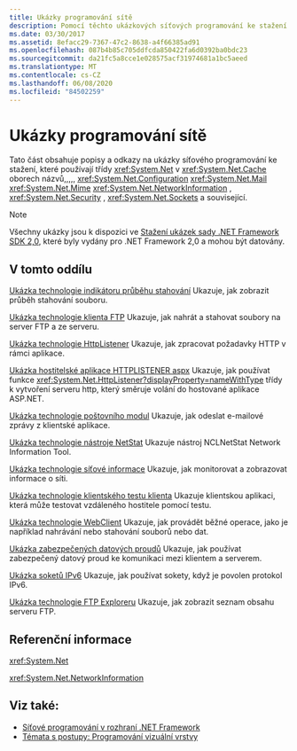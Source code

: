 ```yaml
---
title: Ukázky programování sítě
description: Pomocí těchto ukázkových síťových programování ke stažení .NET Framework System.Net a rozšířené třídy.
ms.date: 03/30/2017
ms.assetid: 8efacc29-7367-47c2-8638-a4f66385ad91
ms.openlocfilehash: 087b4b85c705ddfcda850422fa6d0392ba0bdc23
ms.sourcegitcommit: da21fc5a8cce1e028575acf31974681a1bc5aeed
ms.translationtype: MT
ms.contentlocale: cs-CZ
ms.lasthandoff: 06/08/2020
ms.locfileid: "84502259"
---
```

# <a name="network-programming-samples"></a>Ukázky programování sítě
Tato část obsahuje popisy a odkazy na ukázky síťového programování ke stažení, které používají třídy <xref:System.Net> v <xref:System.Net.Cache> oborech názvů,,,,, <xref:System.Net.Configuration> <xref:System.Net.Mail> <xref:System.Net.Mime> <xref:System.Net.NetworkInformation> , <xref:System.Net.Security> , <xref:System.Net.Sockets> a související.
  
> [!NOTE]
> Všechny ukázky jsou k dispozici ve [Stažení ukázek sady .NET Framework SDK 2,0](https://www.microsoft.com/download/confirmation.aspx?id=22181), které byly vydány pro .NET Framework 2,0 a mohou být datovány.

## <a name="in-this-section"></a>V tomto oddílu  
 [Ukázka technologie indikátoru průběhu stahování](https://docs.microsoft.com/previous-versions/dotnet/netframework-3.0/t8w6294a(v=vs.85))  
 Ukazuje, jak zobrazit průběh stahování souboru.  
  
 [Ukázka technologie klienta FTP](https://docs.microsoft.com/previous-versions/dotnet/netframework-3.0/b7810t5c(v=vs.85))  
 Ukazuje, jak nahrát a stahovat soubory na server FTP a ze serveru.  
  
 [Ukázka technologie HttpListener](https://docs.microsoft.com/previous-versions/dotnet/netframework-3.0/y7cbb2y2(v=vs.85))  
 Ukazuje, jak zpracovat požadavky HTTP v rámci aplikace.  

 [Ukázka hostitelské aplikace HTTPLISTENER aspx](https://docs.microsoft.com/previous-versions/visualstudio/visual-studio-2008/dd767375(v%3dvs.90)) Ukazuje, jak používat funkce <xref:System.Net.HttpListener?displayProperty=nameWithType> třídy k vytvoření serveru http, který směruje volání do hostované aplikace ASP.NET.
  
 [Ukázka technologie poštovního modul](https://docs.microsoft.com/previous-versions/dotnet/netframework-3.0/whw7xbk2(v=vs.85))  
 Ukazuje, jak odeslat e-mailové zprávy z klientské aplikace.  
  
 [Ukázka technologie nástroje NetStat](https://docs.microsoft.com/previous-versions/dotnet/netframework-3.0/ks32hs88(v=vs.85))  
 Ukazuje nástroj NCLNetStat Network Information Tool.  
  
 [Ukázka technologie síťové informace](https://docs.microsoft.com/previous-versions/dotnet/netframework-3.0/2xatedhd(v=vs.85))  
 Ukazuje, jak monitorovat a zobrazovat informace o síti.  
  
 [Ukázka technologie klientského testu klienta](https://docs.microsoft.com/previous-versions/dotnet/netframework-3.0/5253acs7(v=vs.85))  
 Ukazuje klientskou aplikaci, která může testovat vzdáleného hostitele pomocí testu.  
  
 [Ukázka technologie WebClient](https://docs.microsoft.com/previous-versions/dotnet/netframework-3.0/fxk992zc(v=vs.85))  
 Ukazuje, jak provádět běžné operace, jako je například nahrávání nebo stahování souborů nebo dat.  
  
 [Ukázka zabezpečených datových proudů](https://docs.microsoft.com/previous-versions/dotnet/netframework-3.0/ms180980(v=vs.85))  
 Ukazuje, jak používat zabezpečený datový proud ke komunikaci mezi klientem a serverem.  
  
 [Ukázka soketů IPv6](https://docs.microsoft.com/previous-versions/dotnet/netframework-3.0/ms180981(v=vs.85))  
 Ukazuje, jak používat sokety, když je povolen protokol IPv6.  
  
 [Ukázka technologie FTP Exploreru](https://docs.microsoft.com/previous-versions/dotnet/netframework-3.0/ms233623(v=vs.85))  
 Ukazuje, jak zobrazit seznam obsahu serveru FTP.  

## <a name="reference"></a>Referenční informace  
 <xref:System.Net>  
  
 <xref:System.Net.NetworkInformation>  
  
## <a name="see-also"></a>Viz také:

- [Síťové programování v rozhraní .NET Framework](index.md)
- [Témata s postupy: Programování vizuální vrstvy](network-programming-how-to-topics.md)
